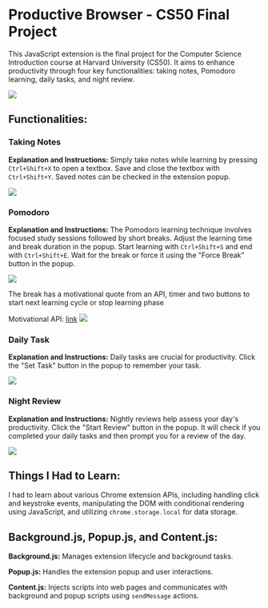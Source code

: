  <h1>Productive Browser - CS50 Final Project</h1>

  <p>This JavaScript extension is the final project for the Computer Science Introduction course at Harvard University (CS50). It aims to enhance productivity through four key functionalities: taking notes, Pomodoro learning, daily tasks, and night review.</p>
  <img src="https://i.ibb.co/nnqhTdH/extension.png" />
  <h2>Functionalities:</h2>

  <h3>Taking Notes</h3>
    <p><strong>Explanation and Instructions:</strong> Simply take notes while learning by pressing <code>Ctrl+Shift+X</code> to open a textbox. Save and close the textbox with <code>Ctrl+Shift+Y</code>. Saved notes can be checked in the extension popup.</p>
  <img src="https://i.ibb.co/nf7BJxS/notes.png"/>
  <h3>Pomodoro</h3>
    <p><strong>Explanation and Instructions:</strong> The Pomodoro learning technique involves focused study sessions followed by short breaks. Adjust the learning time and break duration in the popup. Start learning with <code>Ctrl+Shift+S</code> and end with <code>Ctrl+Shift+E</code>. Wait for the break or force it using the "Force Break" button in the popup.</p>
  <img src="https://i.ibb.co/vJMT41w/pomorodo.png"/>
  <p>The break has a motivational quote from an API, timer and two buttons to start next learning cycle or stop learning phase</p>
  <spam>Motivational API: <a href="https://forum.freecodecamp.org/t/free-api-inspirational-quotes-json-with-code-examples/311373">link</a></spam>
  <img src="https://i.ibb.co/yntnYCk/pause.png"/>
  <h3>Daily Task</h3>
    <p><strong>Explanation and Instructions:</strong> Daily tasks are crucial for productivity. Click the "Set Task" button in the popup to remember your task.</p>
    <img src="https://i.ibb.co/xSktNj7/daily.png"/>
    <h3>Night Review</h3>
    <p><strong>Explanation and Instructions:</strong> Nightly reviews help assess your day's productivity. Click the "Start Review" button in the popup. It will check if you completed your daily tasks and then prompt you for a review of the day.</p>
    <img src="https://i.ibb.co/wrrZKc2/night.png" />
    <h2>Things I Had to Learn:</h2>
    <p>I had to learn about various Chrome extension APIs, including handling click and keystroke events, manipulating the DOM with conditional rendering using JavaScript, and utilizing <code>chrome.storage.local</code> for data storage.</p>
    <h2>Background.js, Popup.js, and Content.js:</h2>
    <p><strong>Background.js:</strong> Manages extension lifecycle and background tasks.</p>
    <p><strong>Popup.js:</strong> Handles the extension popup and user interactions.</p>
    <p><strong>Content.js:</strong> Injects scripts into web pages and communicates with background and popup scripts using <code>sendMessage</code> actions.</p>
   
